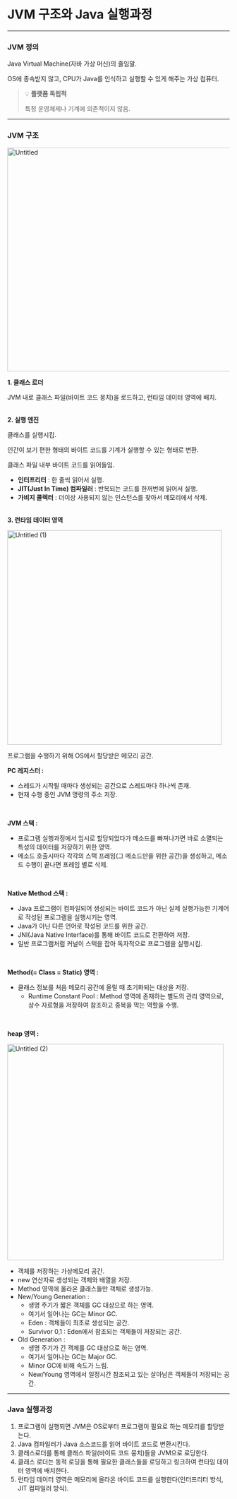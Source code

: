 # JVM 구조와 Java 실행과정

---

### JVM **정의**

Java Virtual Machine(자바 가상 머신)의 줄임말.

OS에 종속받지 않고, CPU가 Java를 인식하고 실행할 수 있게 해주는 가상 컴퓨터.

> 💡 **플랫폼 독립적**
> 
> 특정 운영체제나 기계에 의존적이지 않음.

--- 

### JVM 구조

<img width="507" alt="Untitled" src="https://github.com/hgene0929/ComputerScience/assets/90823532/57a1cc1f-b94f-441e-9133-c547497f6c0a">

**1. 클래스 로더**

JVM 내로 클래스 파일(바이트 코드 뭉치)을 로드하고, 런타임 데이터 영역에 배치.
</br></br>

**2. 실행 엔진**

클래스를 실행시킴.

인간이 보기 편한 형태의 바이트 코드를 기계가 실행할 수 있는 형태로 변환.

클래스 파일 내부 바이트 코드를 읽어들임.

- **인터프리터** : 한 줄씩 읽어서 실행.
- **JIT(Just In Time) 컴파일러** : 반복되는 코드를 한꺼번에 읽어서 실행.
- **가비지 콜렉터** : 더이상 사용되지 않는 인스턴스를 찾아서 메모리에서 삭제.
</br></br>

**3. 런타임 데이터 영역**

<img width="486" alt="Untitled (1)" src="https://github.com/hgene0929/ComputerScience/assets/90823532/51fcfaff-d62f-441e-901e-a3a5633ae06c">

프로그램을 수행하기 위해 OS에서 할당받은 메모리 공간.

**PC 레지스터 :**
* 스레드가 시작될 때마다 생성되는 공간으로 스레드마다 하나씩 존재.
* 현재 수행 중인 JVM 명령의 주소 저장.
</br>

**JVM 스택 :**
* 프로그램 실행과정에서 임시로 할당되었다가 메소드를 빠져나가면 바로 소멸되는 특성의 데이터를 저장하기 위한 영역.
* 메소드 호출시마다 각각의 스택 프레임(그 메소드만을 위한 공간)을 생성하고, 메소드 수행이 끝나면 프레임 별로 삭제.
</br>

**Native Method 스택 :**
* Java 프로그램이 컴파일되어 생성되는 바이트 코드가 아닌 실제 실행가능한 기계어로 작성된 프로그램을 실행시키는 영역.
* Java가 아닌 다른 언어로 작성된 코드를 위한 공간.
* JNI(Java Native Interface)를 통해 바이트 코드로 전환하여 저장.
* 일반 프로그램처럼 커널이 스택을 잡아 독자적으로 프로그램을 실행시킴.
</br>

**Method(= Class = Static) 영역 :**
* 클래스 정보를 처음 메모리 공간에 올릴 때 초기화되는 대상을 저장.
  * Runtime Constant Pool : Method 영역에 존재하는 별도의 관리 영역으로, 상수 자료형을 저장하여 참조하고 중복을 막는 역할을 수행.
</br>

**heap 영역 :**

<img width="490" alt="Untitled (2)" src="https://github.com/hgene0929/ComputerScience/assets/90823532/50133971-7b88-44ea-8538-6b40a0ebf172">

- 객체를 저장하는 가상메모리 공간.
- new 연산자로 생성되는 객체와 배열을 저장.
- Method 영역에 올라온 클래스들만 객체로 생성가능.
- New/Young Generation :
    - 생명 주기가 짧은 객체를 GC 대상으로 하는 영역.
    - 여기서 일어나는 GC는 Minor GC.
    - Eden : 객체들이 최초로 생성되는 공간.
    - Survivor 0,1 : Eden에서 참조되는 객체들이 저장되는 공간.
- Old Generation :
    - 생명 주기가 긴 객체를 GC 대상으로 하는 영역.
    - 여기서 일어나는 GC는 Major GC.
    - Minor GC에 비해 속도가 느림.
    - New/Young 영역에서 일정시간 참조되고 있는 살아남은 객체들이 저장되는 공간.

---

### Java 실행과정

1. 프로그램이 실행되면 JVM은 OS로부터 프로그램이 필요로 하는 메모리를 할당받는다.
2. Java 컴파일러가 Java 소스코드를 읽어 바이트 코드로 변환시킨다.
3. 클래스로더를 통해 클래스 파일(바이트 코드 뭉치)들을 JVM으로 로딩한다.
4. 클래스 로더는 동적 로딩을 통해 필요한 클래스들을 로딩하고 링크하여 런타임 데이터 영역에 배치한다.
5. 런타임 데이터 영역은 메모리에 올라온 바이트 코드를 실행한다(인터프리터 방식, JIT 컴파일러 방식).
